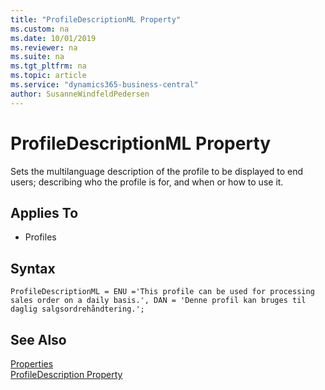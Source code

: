 ```yaml
---
title: "ProfileDescriptionML Property"
ms.custom: na
ms.date: 10/01/2019
ms.reviewer: na
ms.suite: na
ms.tgt_pltfrm: na
ms.topic: article
ms.service: "dynamics365-business-central"
author: SusanneWindfeldPedersen
---
```


# ProfileDescriptionML Property
Sets the multilanguage description of the profile to be displayed to end users; describing who the profile is for, and when or how to use it.
    
## Applies To  
- Profiles

## Syntax
```
ProfileDescriptionML = ENU ='This profile can be used for processing sales order on a daily basis.', DAN = 'Denne profil kan bruges til daglig salgsordrehåndtering.';
```

## See Also  
[Properties](devenv-properties.md)  
[ProfileDescription Property](devenv-profiledescription-property.md)